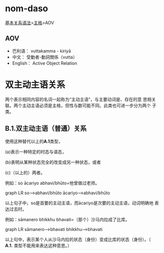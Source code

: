 # nom-daso

[基本关系语法](basic-relation.md)&gt;[主格](nom.md)&gt;AOV

## AOV

* 巴利语： vuttakamma - kiriyā
* 中文： 受動者-動詞關係（vutta）
* English： Active Object Relation

# 双主动主语关系

两个表示相同内容的名词一起称为“主动主语”，与主要动词是、存在的意 思相关联。两个主动主语必须是主格，但性与数可能不同。此类也可进一步分为两个 子类。 

## B.1.双主动主语（普通）关系

使用这种替代以上的**A.1**类型，

 (a)表示一种特定的时态与语态，
 
 (b)表明从某种状态完全的改变成另一种状态，或者 
 
 (c)（以上的）两者。

 例如：so ācariyo abhavi/bhūto=他曾做过老师。

<div class="mermaid">
graph LR
so-->abhavi/bhūto
ācariyo-->abhavi/bhūto
</div>
 
 
 以上句子中，so是首要的主动主语，而ācariyo是次要的主动主语，动词明确地 表达过去时。
 
 例如：sāmanero bhikkhu bhavati=（那个）沙马内拉成了比库。

<div class="mermaid">
graph LR
sāmanero-->bhavati
bhikkhu-->bhavati
</div>
  
   
   以上句中，表示某个人从沙马内拉的状态（身份）变成比库的状态（身份）。（ **A.1.** 类型不能用来表达这种意思。）